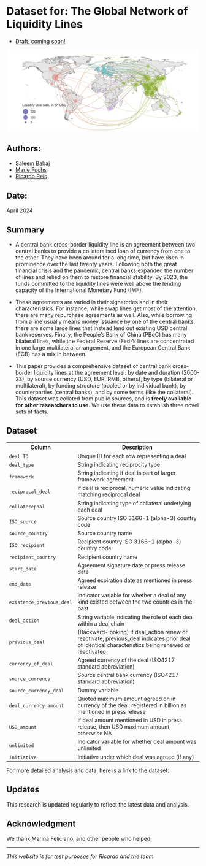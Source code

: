 # Dataset for: The Global Network of Liquidity Lines

- [Draft, coming soon!](https://personal.lse.ac.uk/reisr/papers/99-infdis.pdf)

![Description of the image](Map_Network.png)


## Authors:

- [Saleem Bahaj](https://sites.google.com/site/saleembahaj/home)
- [Marie Fuchs](https://www.lse.ac.uk/economics/people/research-students/marie-fuchs)
- [Ricardo Reis](https://www.r2rsquared.com/)

## Date:

April 2024

## Summary
- A central bank cross-border liquidity line is an agreement between two central banks to
provide a collateralised loan of currency from one to the other. They have been around for
a long time, but have risen in prominence over the last twenty years. Following both the
great financial crisis and the pandemic, central banks expanded the number of lines and
relied on them to restore financial stability. By 2023, the funds committed to the liquidity
lines were well above the lending capacity of the International Monetary Fund (IMF). 

- These agreements are varied in their signatories and in their characteristics. For instance, while swap lines get most of the attention, there are many repurchase agreements
as well. Also, while borrowing from a line usually means money issuance by one of the
central banks, there are some large lines that instead lend out existing USD central bank
reserves. Finally, the People’s Bank of China (PBoC) has many bilateral lines, while the
Federal Reserve (Fed)’s lines are concentrated in one large multilateral arrangement, and
the European Central Bank (ECB) has a mix in between.

- This paper provides a comprehensive dataset of central bank cross-border liquidity
lines at the agreement level: by date and duration (2000-23), by source currency (USD,
EUR, RMB, others), by type (bilateral or multilateral), by funding structure (pooled or
by individual bank), by counterparties (central banks), and by some terms (like the collateral). This dataset was collated from public sources, and is **freely available for other
researchers to use**. We use these data to establish three novel sets of facts.


## Dataset
<table>
  <tr>
    <th>Column</th>
    <th>Description</th>
  </tr>
  <tr>
    <td><code>deal_ID</code></td>
    <td>Unique ID for each row representing a deal</td>
  </tr>
  <tr>
    <td><code>deal_type</code></td>
    <td>String indicating reciprocity type</td>
  </tr>
  <tr>
    <td><code>framework</code></td>
    <td>String indicating if deal is part of larger framework agreement</td>
  </tr>
  <tr>
    <td><code>reciprocal_deal</code></td>
    <td>If deal is reciprocal, numeric value indicating matching reciprocal deal</td>
  </tr>
  <tr>
    <td><code>collaterepoal</code></td>
    <td>String indicating type of collateral underlying each deal</td>
  </tr>
  <tr>
    <td><code>ISO_source</code></td>
    <td>Source country ISO 3166-1 (alpha-3) country code</td>
  </tr>
  <tr>
    <td><code>source_country</code></td>
    <td>Source country name</td>
  </tr>
  <tr>
    <td><code>ISO_recipient</code></td>
    <td>Recipient country ISO 3166-1 (alpha-3) country code</td>
  </tr>
  <tr>
    <td><code>recipient_country</code></td>
    <td>Recipient country name</td>
  </tr>
  <tr>
    <td><code>start_date</code></td>
    <td>Agreement signature date or press release date</td>
  </tr>
  <tr>
    <td><code>end_date</code></td>
    <td>Agreed expiration date as mentioned in press release</td>
  </tr>
  <tr>
    <td><code>existence_previous_deal</code></td>
    <td>Indicator variable for whether a deal of any kind existed between the two countries in the past</td>
  </tr>
  <tr>
    <td><code>deal_action</code></td>
    <td>String variable indicating the role of each deal within a deal chain</td>
  </tr>
  <tr>
    <td><code>previous_deal</code></td>
    <td>(Backward-looking) if deal_action renew or reactivate, previous_deal indicates prior deal of identical characteristics being renewed or reactivated</td>
  </tr>
  <tr>
    <td><code>currency_of_deal</code></td>
    <td>Agreed currency of the deal (ISO4217 standard abbreviation)</td>
  </tr>
  <tr>
    <td><code>source_currency</code></td>
    <td>Source central bank currency (ISO4217 standard abbreviation)</td>
  </tr>
  <tr>
    <td><code>source_currency_deal</code></td>
    <td>Dummy variable</td>
  </tr>
  <tr>
    <td><code>deal_currency_amount</code></td>
    <td>Quoted maximum amount agreed on in currency of the deal; registered in billion as mentioned in press release</td>
  </tr>
  <tr>
    <td><code>USD_amount</code></td>
    <td>If deal amount mentioned in USD in press release, then USD maximum amount, otherwise NA</td>
  </tr>
  <tr>
    <td><code>unlimited</code></td>
    <td>Indicator variable for whether deal amount was unlimited</td>
  </tr>
  <tr>
    <td><code>initiative</code></td>
    <td>Initiative under which deal was agreed (if any)</td>
  </tr>
</table>


For more detailed analysis and data, here is a link to the dataset: 
## Updates

This research is updated regularly to reflect the latest data and analysis.

## Acknowledgment

We thank Marina Feliciano, and other people who helped!

---

*This website is for test purposes for Ricardo and the team.*
